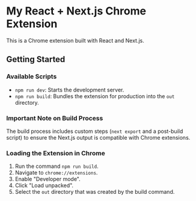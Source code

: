 # My React + Next.js Chrome Extension

This is a Chrome extension built with React and Next.js.

## Getting Started

### Available Scripts

- `npm run dev`: Starts the development server.
- `npm run build`: Bundles the extension for production into the `out` directory.

### Important Note on Build Process

The build process includes custom steps (`next export` and a post-build script) to ensure the Next.js output is compatible with Chrome extensions.

### Loading the Extension in Chrome

1.  Run the command `npm run build`.
2.  Navigate to `chrome://extensions`.
3.  Enable "Developer mode".
4.  Click "Load unpacked".
5.  Select the `out` directory that was created by the build command.
